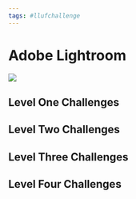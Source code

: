 ```yaml
---
tags: #llufchallenge
---
```



# Adobe Lightroom
![](https://i.imgur.com/XHz3NBf.png)

## Level One Challenges 

## Level Two Challenges 

## Level Three Challenges 

## Level Four Challenges 